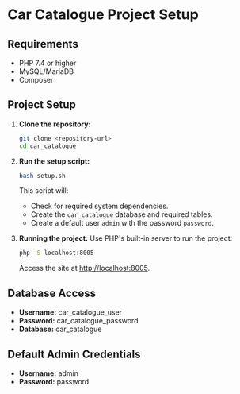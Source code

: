 # Car Catalogue Project Setup

## Requirements
- PHP 7.4 or higher
- MySQL/MariaDB
- Composer 

## Project Setup

1. **Clone the repository:**
   ```bash
   git clone <repository-url>
   cd car_catalogue
   ```

2. **Run the setup script:**
   ```bash
   bash setup.sh
   ```
   This script will:
   - Check for required system dependencies.
   - Create the `car_catalogue` database and required tables.
   - Create a default user `admin` with the password `password`.

3. **Running the project:**
   Use PHP's built-in server to run the project:
   ```bash
   php -S localhost:8005
   ```
   Access the site at [http://localhost:8005](http://localhost:8005).

## Database Access
- **Username:** car_catalogue_user
- **Password:** car_catalogue_password
- **Database:** car_catalogue

## Default Admin Credentials
- **Username:** admin
- **Password:** password